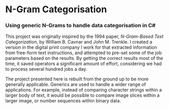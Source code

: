# N-Gram Categorisation
### Using generic N-Grams to handle data categorisation in C#
This project was originally inspired by the 1994 paper, *N-Gram-Based Text
Categorization*, by William B. Cavnar and John M. Trenkle. I created a version
in the digital print company I work for that extracted information from
free-form text instructions, and attempted to pre-set some of the job parameters
based on the results. By getting the correct results most of the time, it
saved operators a significant amount of effort, considering we had to process
several hundred jobs a day.

The project presented here is rebuilt from the ground up to be more generally
applicable. Generics are used to handle a wider range of applications. For
example, instead of comparing character strings within a larger body of text,
it would be possible to compare image slices within a larger image, or number
sequences within binary data.
